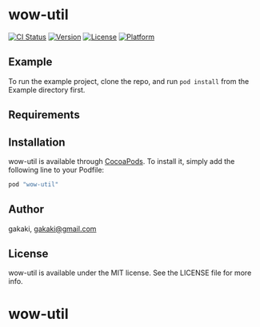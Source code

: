 # wow-util

[![CI Status](http://img.shields.io/travis/gakaki/wow-util.svg?style=flat)](https://travis-ci.org/gakaki/wow-util)
[![Version](https://img.shields.io/cocoapods/v/wow-util.svg?style=flat)](http://cocoapods.org/pods/wow-util)
[![License](https://img.shields.io/cocoapods/l/wow-util.svg?style=flat)](http://cocoapods.org/pods/wow-util)
[![Platform](https://img.shields.io/cocoapods/p/wow-util.svg?style=flat)](http://cocoapods.org/pods/wow-util)

## Example

To run the example project, clone the repo, and run `pod install` from the Example directory first.

## Requirements

## Installation

wow-util is available through [CocoaPods](http://cocoapods.org). To install
it, simply add the following line to your Podfile:

```ruby
pod "wow-util"
```

## Author

gakaki, gakaki@gmail.com

## License

wow-util is available under the MIT license. See the LICENSE file for more info.
# wow-util
